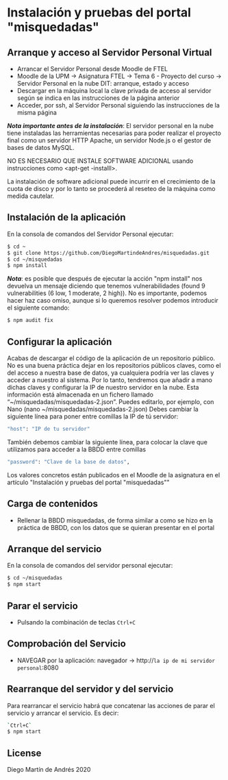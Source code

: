 
# Instalación y pruebas del portal "misquedadas"

## Arranque y acceso al Servidor Personal Virtual

* Arrancar el Servidor Personal desde Moodle de FTEL
* Moodle de la UPM -> Asignatura FTEL -> Tema 6 - Proyecto del curso -> Servidor Personal en la nube DIT: arranque, estado y acceso
* Descargar en la máquina local la clave privada de acceso al servidor según se indica en las instrucciones de la página  anterior
* Acceder, por ssh, al Servidor Personal siguiendo las instrucciones de la misma página

***Nota importante antes de la instalación***: El servidor personal en la nube tiene instaladas las herramientas necesarias para poder realizar el proyecto final  como un servidor HTTP Apache, un servidor Node.js o el gestor de bases de datos MySQL.

NO ES NECESARIO QUE INSTALE SOFTWARE ADICIONAL usando instrucciones como <apt-get -installl>.

La instalación de software adicional puede incurrir en el crecimiento de la cuota de disco y por lo tanto se procederá al reseteo de la máquina como medida cautelar.

## Instalación de la aplicación
En la consola de comandos del Servidor Personal ejecutar:

```sh
$ cd ~
$ git clone https://github.com/DiegoMartindeAndres/misquedadas.git
$ cd ~/misquedadas
$ npm install
```
***Nota***: es posible que después de ejecutar la acción "npm install" nos devuelva un mensaje diciendo que tenemos vulnerabilidades (found 9 vulnerabilities (6 low, 1 moderate, 2 high)). No es importante, podemos hacer haz caso omiso, aunque si lo queremos resolver podemos introducir el siguiente comando:
```sh
$ npm audit fix
```

## Configurar la aplicación
Acabas de descargar el código de la aplicación de un repositorio público. No es una buena práctica dejar en los repositorios públicos claves, como el del acceso a nuestra base de datos, ya cualquiera podría ver las claves y acceder a nuestro al sistema. Por lo tanto, tendremos que añadir a mano dichas claves y configurar la IP de nuestro servidor en la nube. Esta información está almacenada en un fichero llamado “~/misquedadas/misquedadas-2.json”. 
Puedes editarlo, por ejemplo, con Nano (nano ~/misquedadas/misquedadas-2.json)
Debes cambiar la siguiente línea para poner entre comillas la IP de tú servidor:
```sh
"host": "IP de tu servidor"
```

También debemos cambiar la siguiente línea, para colocar la clave que utilizamos para acceder a la BBDD entre comillas
```sh
"password": "Clave de la base de datos",
```
Los valores concretos están publicados en el Moodle de la asignatura en el artículo "Instalación y pruebas del portal "misquedadas""

## Carga de contenidos
* Rellenar la BBDD misquedadas, de forma similar a como se hizo en la práctica de BBDD, con los datos que se quieran presentar en el portal

## Arranque del servicio
En la consola de comandos del servidor personal ejecutar:

```sh
$ cd ~/misquedadas
$ npm start
```

## Parar el servicio
* Pulsando la combinación de teclas `Ctrl+C`

## Comprobación del Servicio
* NAVEGAR por la aplicación: navegador -> http://`la ip de mi servidor personal`:8080

## Rearranque del servidor y del servicio
Para rearrancar el servicio habrá que concatenar las acciones de parar el servicio y arrancar el servicio. Es decir:
```sh
`Ctrl+C`
$ npm start
```


## License

Diego Martín de Andrés 2020
